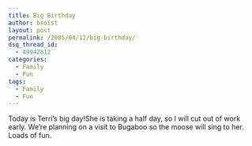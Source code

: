 ```yaml
---
title: Big Birthday
author: bsoist
layout: post
permalink: /2005/04/12/big-birthday/
dsq_thread_id:
  - 49942812
categories:
  - Family
  - Fun
tags:
  - Family
  - Fun
---
```

Today is Terri&#8217;s big day!She is taking a half day, so I will cut out of work early. We&#8217;re planning on a visit to Bugaboo so the moose will sing to her. Loads of fun.